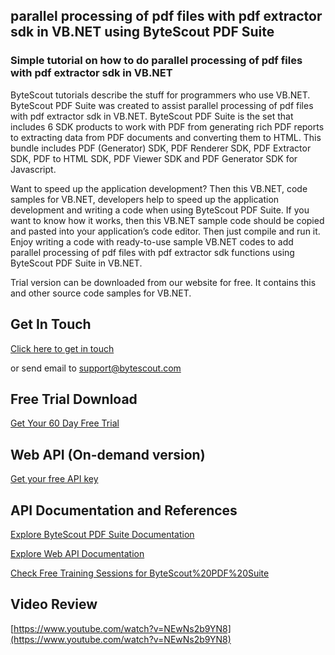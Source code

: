 ## parallel processing of pdf files with pdf extractor sdk in VB.NET using ByteScout PDF Suite

### Simple tutorial on how to do parallel processing of pdf files with pdf extractor sdk in VB.NET

ByteScout tutorials describe the stuff for programmers who use VB.NET. ByteScout PDF Suite was created to assist parallel processing of pdf files with pdf extractor sdk in VB.NET. ByteScout PDF Suite is the set that includes 6 SDK products to work with PDF from generating rich PDF reports to extracting data from PDF documents and converting them to HTML. This bundle includes PDF (Generator) SDK, PDF Renderer SDK, PDF Extractor SDK, PDF to HTML SDK, PDF Viewer SDK and PDF Generator SDK for Javascript.

 Want to speed up the application development? Then this VB.NET, code samples for VB.NET, developers help to speed up the application development and writing a code when using ByteScout PDF Suite. If you want to know how it works, then this VB.NET sample code should be copied and pasted into your application’s code editor. Then just compile and run it. Enjoy writing a code with ready-to-use sample VB.NET codes to add parallel processing of pdf files with pdf extractor sdk functions using ByteScout PDF Suite in VB.NET.

Trial version can be downloaded from our website for free. It contains this and other source code samples for VB.NET.

## Get In Touch

[Click here to get in touch](https://bytescout.zendesk.com/hc/en-us/requests/new?subject=ByteScout%20PDF%20Suite%20Question)

or send email to [support@bytescout.com](mailto:support@bytescout.com?subject=ByteScout%20PDF%20Suite%20Question) 

## Free Trial Download

[Get Your 60 Day Free Trial](https://bytescout.com/download/web-installer?utm_source=github-readme)

## Web API (On-demand version)

[Get your free API key](https://pdf.co/documentation/api?utm_source=github-readme)

## API Documentation and References

[Explore ByteScout PDF Suite Documentation](https://bytescout.com/documentation/index.html?utm_source=github-readme)

[Explore Web API Documentation](https://pdf.co/documentation/api?utm_source=github-readme)

[Check Free Training Sessions for ByteScout%20PDF%20Suite](https://academy.bytescout.com/)

## Video Review

[https://www.youtube.com/watch?v=NEwNs2b9YN8](https://www.youtube.com/watch?v=NEwNs2b9YN8)